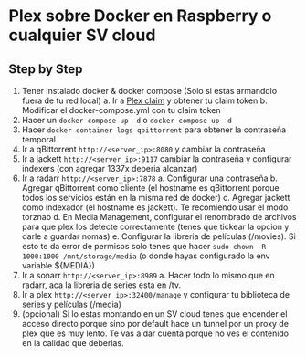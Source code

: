 # Plex sobre Docker en Raspberry o cualquier SV cloud

## Step by Step

1. Tener instalado docker & docker compose
     (Solo si estas armandolo fuera de tu red local)
     a. Ir a [Plex claim](https://www.plex.tv/claim/) y obtener tu claim token
     b. Modificar el docker-compose.yml con tu claim token
2. Hacer un `docker-compose up -d` o `docker compose up -d`
3. Hacer `docker container logs qbittorrent` para obtener la contraseña temporal
4. Ir a qBittorrent `http://<server_ip>:8080` y cambiar la contraseña
5. Ir a jackett `http://<server_ip>:9117` cambiar la contraseña y configurar indexers (con agregar 1337x deberia alcanzar)
6. Ir a radarr `http://<server_ip>:7878`
     a. Configurar una contraseña
     b. Agregar qBittorrent como cliente (el hostname es qBittorrent porque todos los servicios están en la misma red de docker)
     c. Agregar jackett como indexador (el hostname es jackett). Te recomiendo usar el modo torznab
     d. En Media Management, configurar el renombrado de archivos para que plex los detecte correctamente (tenes que tickear la opcion y darle a guardar nomas)
     e. Configurar la libreria de películas (/movies). Si esto te da error de permisos solo tenes que hacer `sudo chown -R 1000:1000 /mnt/storage/media` (o donde hayas configurado la env variable ${MEDIA})
7. Ir a sonarr `http://<server_ip>:8989`
     a. Hacer todo lo mismo que en radarr, aca la libreria de series esta en /tv.
8. Ir a plex `http://<server_ip>:32400/manage` y configurar tu biblioteca de series y películas (/media)
9. (opcional) Si lo estas montando en un SV cloud tenes que encender el acceso directo porque sino por default hace un tunnel por un proxy de plex que es muy lento. Te vas a dar cuenta porque no ves el contenido en la calidad que deberias.
